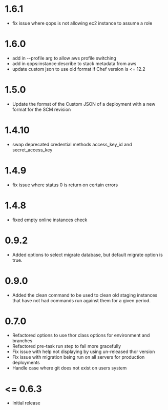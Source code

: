 # 1.6.1
* fix issue where qops is not allowing ec2 instance to assume a role

# 1.6.0
*  add in --profile arg to allow aws profile switching
*  add in qops:instance:describe to stack metadata from aws
*  update custom json to use old format if Chef version is <= 12.2

# 1.5.0
*   Update the format of the Custom JSON of a deployment with a new format for the SCM revision

# 1.4.10
*   swap deprecated credential methods access_key_id and secret_access_key

# 1.4.9
*   fix issue where status 0 is return on certain errors

# 1.4.8
*   fixed empty online instances check

# 0.9.2
*   Added options to select migrate database, but default migrate option is true.

# 0.9.0
*   Added the clean command to be used to clean old staging instances that have not had commands run against them for a given period.

# 0.7.0
*   Refactored options to use thor class options for environment and branches
*   Refactored pre-task run step to fail more gracefully
*   Fix issue with help not displaying by using un-released thor version
*   Fix issue with migration being run on all servers for production deployments
*   Handle case where git does not exist on users system

# <= 0.6.3
*   Initial release
